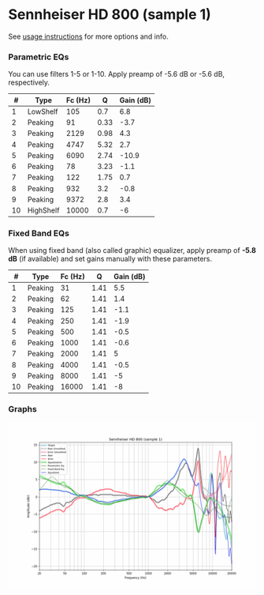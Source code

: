 # Sennheiser HD 800 (sample 1)
See [usage instructions](https://github.com/jaakkopasanen/AutoEq#usage) for more options and info.

### Parametric EQs
You can use filters 1-5 or 1-10. Apply preamp of -5.6 dB or -5.6 dB, respectively.

|   # | Type      |   Fc (Hz) |    Q |   Gain (dB) |
|-----|-----------|-----------|------|-------------|
|   1 | LowShelf  |       105 | 0.7  |         6.8 |
|   2 | Peaking   |        91 | 0.33 |        -3.7 |
|   3 | Peaking   |      2129 | 0.98 |         4.3 |
|   4 | Peaking   |      4747 | 5.32 |         2.7 |
|   5 | Peaking   |      6090 | 2.74 |       -10.9 |
|   6 | Peaking   |        78 | 3.23 |        -1.1 |
|   7 | Peaking   |       122 | 1.75 |         0.7 |
|   8 | Peaking   |       932 | 3.2  |        -0.8 |
|   9 | Peaking   |      9372 | 2.8  |         3.4 |
|  10 | HighShelf |     10000 | 0.7  |        -6   |

### Fixed Band EQs
When using fixed band (also called graphic) equalizer, apply preamp of **-5.8 dB** (if available) and set gains manually with these parameters.

|   # | Type    |   Fc (Hz) |    Q |   Gain (dB) |
|-----|---------|-----------|------|-------------|
|   1 | Peaking |        31 | 1.41 |         5.5 |
|   2 | Peaking |        62 | 1.41 |         1.4 |
|   3 | Peaking |       125 | 1.41 |        -1.1 |
|   4 | Peaking |       250 | 1.41 |        -1.9 |
|   5 | Peaking |       500 | 1.41 |        -0.5 |
|   6 | Peaking |      1000 | 1.41 |        -0.6 |
|   7 | Peaking |      2000 | 1.41 |         5   |
|   8 | Peaking |      4000 | 1.41 |        -0.5 |
|   9 | Peaking |      8000 | 1.41 |        -5   |
|  10 | Peaking |     16000 | 1.41 |        -8   |

### Graphs
![](./Sennheiser%20HD%20800%20(sample%201).png)
